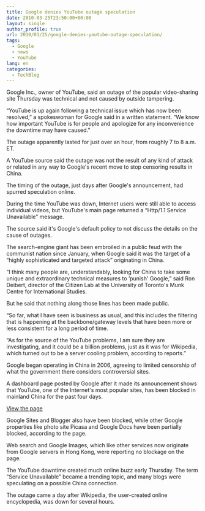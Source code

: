 ```yaml
---
title: Google denies YouTube outage speculation
date: 2010-03-25T23:50:00+00:00
layout: single
author_profile: true
url: 2010/03/25/google-denies-youtube-outage-speculation/
tags:
  - Google
  - news
  - YouTube
lang: en
categories: 
  - TechBlog
---
```

Google Inc., owner of YouTube, said an outage of the popular video-sharing site Thursday was technical and not caused by outside tampering.

“YouTube is up again following a technical issue which has now been resolved,” a spokeswoman for Google said in a written statement. “We know how important YouTube is for people and apologize for any inconvenience the downtime may have caused.”

The outage apparently lasted for just over an hour, from roughly 7 to 8 a.m. ET.

A YouTube source said the outage was not the result of any kind of attack or related in any way to Google's recent move to stop censoring results in China.

The timing of the outage, just days after Google's announcement, had spurred speculation online.

During the time YouTube was down, Internet users were still able to access individual videos, but YouTube's main page returned a “Http/1.1 Service Unavailable” message.

The source said it's Google's default policy to not discuss the details on the cause of outages.

The search-engine giant has been embroiled in a public feud with the communist nation since January, when Google said it was the target of a “highly sophisticated and targeted attack” originating in China.

“I think many people are, understandably, looking for China to take some unique and extraordinary technical measures to &#8216;punish' Google,” said Ron Deibert, director of the Citizen Lab at the University of Toronto's Munk Centre for International Studies.

But he said that nothing along those lines has been made public.

“So far, what I have seen is business as usual, and this includes the filtering that is happening at the backbone/gateway levels that have been more or less consistent for a long period of time.

“As for the source of the YouTube problems, I am sure they are investigating, and it could be a billion problems, just as it was for Wikipedia, which turned out to be a server cooling problem, according to reports.”

Google began operating in China in 2006, agreeing to limited censorship of what the government there considers controversial sites.

A dashboard page posted by Google after it made its announcement shows that YouTube, one of the Internet's most popular sites, has been blocked in mainland China for the past four days.

[View the page](http://www.google.com/prc/report.html#hl=en)

Google Sites and Blogger also have been blocked, while other Google properties like photo site Picasa and Google Docs have been partially blocked, according to the page.

Web search and Google Images, which like other services now originate from Google servers in Hong Kong, were reporting no blockage on the page.

The YouTube downtime created much online buzz early Thursday. The term “Service Unavailable” became a trending topic, and many blogs were speculating on a possible China connection.

The outage came a day after Wikipedia, the user-created online encyclopedia, was down for several hours.